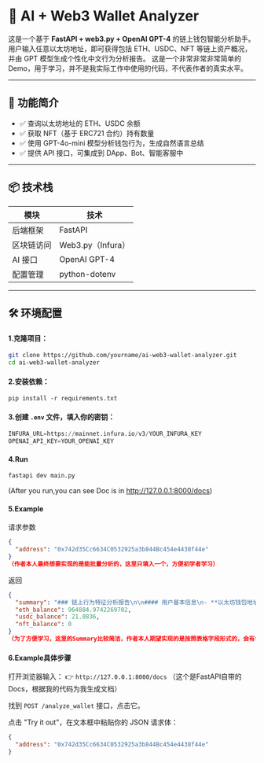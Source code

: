 # 🧠 AI + Web3 Wallet Analyzer

这是一个基于 **FastAPI + web3.py + OpenAI GPT-4** 的链上钱包智能分析助手。用户输入任意以太坊地址，即可获得包括 ETH、USDC、NFT 等链上资产概况，并由 GPT 模型生成个性化中文行为分析报告。
这是一个非常非常非常简单的Demo，用于学习，并不是我实际工作中使用的代码，不代表作者的真实水平。

---

## 🚀 功能简介

- ✅ 查询以太坊地址的 ETH、USDC 余额
- ✅ 获取 NFT（基于 ERC721 合约）持有数量
- ✅ 使用 GPT-4o-mini 模型分析钱包行为，生成自然语言总结
- ✅ 提供 API 接口，可集成到 DApp、Bot、智能客服中

---

## 📦 技术栈

| 模块       | 技术              |
| ---------- | ----------------- |
| 后端框架   | FastAPI           |
| 区块链访问 | Web3.py（Infura） |
| AI 接口    | OpenAI GPT-4      |
| 配置管理   | python-dotenv     |

---

## 🛠 环境配置

#### 1.克隆项目：

```bash
git clone https://github.com/yourname/ai-web3-wallet-analyzer.git
cd ai-web3-wallet-analyzer
```

#### 2.安装依赖：

```
pip install -r requirements.txt
```

#### 3.创建 `.env` 文件，填入你的密钥：

```py
INFURA_URL=https://mainnet.infura.io/v3/YOUR_INFURA_KEY
OPENAI_API_KEY=YOUR_OPENAI_KEY

```

#### 4.Run

```py
fastapi dev main.py
```

(After you run,you can see Doc is in http://127.0.0.1:8000/docs)

#### 5.Example

请求参数

```json
{
  "address": "0x742d35Cc6634C0532925a3b844Bc454e4438f44e"
}
（作者本人最终想要实现的是能批量分析的，这里只填入一个，方便初学者学习）

```

返回

```json
{
  "summary": "### 链上行为特征分析报告\n\n#### 用户基本信息\n- **以太坊钱包地址**: 0x742d35Cc6634C0532925a3b844Bc454e4438f44e\n- **ETH 余额**: 964884.9742 ETH\n- **USDC 余额**: 21.08 USDC\n- **NFT 数量**: 0 个\n\n#### 行为特征总结\n\n1. **高额 ETH 余额**:\n   - 该用户的以太坊余额高达964884.9742 ETH，这表明其可能是一个大型投资者或机构，具有较强的资金实力。\n   - 这种高额的余额可能意味着用户在以太坊网络中进行过大量的交易，或者是长期持有以太坊资产。\n\n2. **相对较低的 USDC 余额**:\n   - 用户持有的 USDC 余额仅为21.08 USDC，显示出其在稳定币方面的持有量较少。\n   - 这可能表明用户不太依赖于稳定币进行交易，或者其交易策略主要集中在以太坊及其他加密资产上。\n\n3. **无 NFT 持有**:\n   - 用户当前没有持有任何 NFT，这可能反映出其投资策略更倾向于传统的加密货币，而非数字艺术品或虚拟资产。\n   - 这也可能意味着用户对 NFT 市场的兴趣不大，或是尚未参与该领域的投资。\n\n#### 可能的投资策略\n- 该用户可能专注于以太坊的长期投资，选择持有大量 ETH 以期望其价值增长。\n- 由于缺乏稳定币和 NFT 的持有，用户可能在进行交易时更倾向于直接使用 ETH，而不是通过稳定币进行转换。\n- 用户可能在未来会考虑多样化其资产组合，尤其是在 NFT 和稳定币市场中，以降低风险和增加收益来源。\n\n#### 结论\n综上所述，该用户在以太坊网络中的行为特征显示出其作为一个大型投资者的潜力，主要集中在以太坊资产的持有和交易上。未来可能会根据市场变化调整其投资策略，增加对其他资产类别的关注。",
  "eth_balance": 964884.9742269702,
  "usdc_balance": 21.0836,
  "nft_balance": 0
}
（为了方便学习，这里的Summary比较简洁，作者本人期望实现的是按照表格字段形式的，会有各种字段，如各个币的额度，交易频率，交易金额等，这里只得到数据，下一步再分析，结果会好很多。
```

#### 6.Example具体步骤

打开浏览器输入：
 👉 `http://127.0.0.1:8000/docs`
（这个是FastAPI自带的Docs，根据我的代码为我生成文档）

找到 `POST /analyze_wallet` 接口，点击它。

点击 "Try it out"，在文本框中粘贴你的 JSON 请求体：

```json
{
  "address": "0x742d35Cc6634C0532925a3b844Bc454e4438f44e"
}
```


